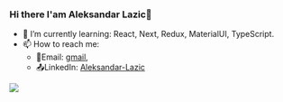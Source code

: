 ### Hi there I'am Aleksandar Lazic👋

- 🌱 I’m currently learning: React, Next, Redux, MaterialUI, TypeScript.
- 📫 How to reach me:
   - 📩Email: [gmail](https://mail.google.com/mail/u/1/#inbox),
   - 📤LinkedIn: [Aleksandar-Lazic](https://www.linkedin.com/in/aleksandar-lazic-1474911b8/)

<img src="![Anurag's GitHub stats](https://github-readme-stats.vercel.app/api?username=aleksandarLazic1998&count_private=true&show_icons=true&theme=radical)" />
